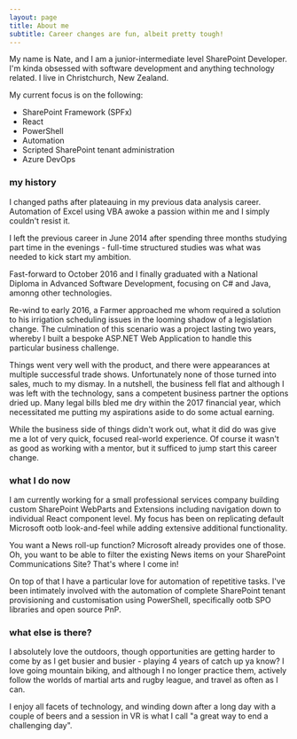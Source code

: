 ```yaml
---
layout: page
title: About me
subtitle: Career changes are fun, albeit pretty tough!
---
```


My name is Nate, and I am a junior-intermediate level SharePoint Developer. I'm kinda obsessed with software development and anything technology related. I live in Christchurch, New Zealand.

My current focus is on the following:

- SharePoint Framework (SPFx)
- React
- PowerShell
- Automation
- Scripted SharePoint tenant administration
- Azure DevOps

### my history

I changed paths after plateauing in my previous data analysis career. Automation of Excel using VBA awoke a passion within me and I simply couldn't resist it.

I left the previous career in June 2014 after spending three months studying part time in the evenings - full-time structured studies was what was needed to kick start my ambition.

Fast-forward to October 2016 and I finally graduated with a National Diploma in Advanced Software Development, focusing on C# and Java, amonng other technologies.

Re-wind to early 2016, a Farmer approached me whom required a solution to his irrigation scheduling issues in the looming shadow of a legislation change. The culmination of this scenario was a project lasting two years, whereby I built a bespoke ASP.NET Web Application to handle this particular business challenge.

Things went very well with the product, and there were appearances at multiple successful trade shows. Unfortunately none of those turned into sales, much to my dismay. In a nutshell, the business fell flat and although I was left with the technology, sans a competent business partner the options dried up. Many legal bills bled me dry within the 2017 financial year, which necessitated me putting my aspirations aside to do some actual earning.

While the business side of things didn't work out, what it did do was give me a lot of very quick, focused real-world experience. Of course it wasn't as good as working with a mentor, but it sufficed to jump start this career change.

### what I do now

I am currently working for a small professional services company building custom SharePoint WebParts and Extensions including navigation down to individual React component level. My focus has been on replicating default Microsoft ootb look-and-feel while adding extensive additional functionality.

You want a News roll-up function? Microsoft already provides one of those. Oh, you want to be able to filter the existing News items on your SharePoint Communications Site? That's where I come in!

On top of that I have a particular love for automation of repetitive tasks. I've been intimately involved with the automation of complete SharePoint tenant provisioning and customisation using PowerShell, specifically ootb SPO libraries and open source PnP.

### what else is there?

I absolutely love the outdoors, though opportunities are getting harder to come by as I get busier and busier - playing 4 years of catch up ya know? I love going mountain biking, and although I no longer practice them, actively follow the worlds of martial arts and rugby league, and travel as often as I can.

I enjoy all facets of technology, and winding down after a long day with a couple of beers and a session in VR is what I call "a great way to end a challenging day".
